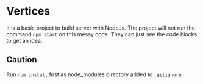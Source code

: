 # Vertices
It is a basic project to build server with NodeJs. The project will not run the command `npm start` on this messy code. They can just see the code blocks to get an idea.
## Caution
Run `npm install` first as node_modules directory added to `.gitignore`.
